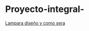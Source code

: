 # Proyecto-integral-

[Lampara diseño y como sera](https://github.com/Albitah24/Proyecto-integral-/blob/main/https:/github.com/Albitah24/Soldadura-y-diseno-UwU/blob/main/Lampara.md)
